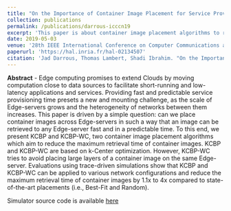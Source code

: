 ```yaml
---
title: "On the Importance of Container Image Placement for Service Provisioning in the Edge"
collection: publications
permalink: /publications/darrous-icccn19
excerpt: 'This paper is about container image placement algorithms to reduce the maximal retrieval time in Edge clouds.'
date: 2019-05-03
venue: '28th IEEE International Conference on Computer Communications and Networks'
paperurl: 'https://hal.inria.fr/hal-02134507'
citation: 'Jad Darrous, Thomas Lambert, Shadi Ibrahim. "On the Importance of Container Image Placement for Service Provisioning in the Edge". In Proceedings of the <i>28th IEEE International Conference on Computer Communications and Networks (ICCCN 19)</i>, Jul. 2019, Valencia, Spain.'
---
```


**Abstract** - Edge computing promises to extend Clouds by moving computation close to data sources to facilitate short-running and low-latency applications and services. Providing fast and predictable service provisioning time presets a new and mounting challenge, as the scale of Edge-servers grows and the heterogeneity of networks between them increases. This paper is driven by a simple question: can we place container images across Edge-servers in such a way that an image can be retrieved to any Edge-server fast and in a predictable time. To this end, we present KCBP and KCBP-WC, two container image placement algorithms which aim to reduce the maximum retrieval time of container images. KCBP and KCBP-WC are based on k-Center optimization. However, KCBP-WC tries to avoid placing large layers of a container image on the same Edge-server. Evaluations using trace-driven simulations show that KCBP and KCBP-WC can be applied to various network configurations and reduce the maximum retrieval time of container images by 1.1x to 4x compared to state-of-the-art placements (i.e., Best-Fit and Random).

<!-- [Download slides](../files/ccgrid-slides.pdf) -->
Simulator source code is available [here](https://gitlab.inria.fr/jdarrous/image-placement-edge)

<!-- Conference acceptance rate is 29% -->

